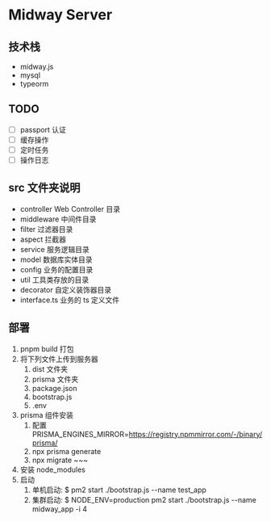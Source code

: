 # Midway Server

## 技术栈

- midway.js
- mysql
- typeorm

## TODO

- [ ] passport 认证
- [ ] 缓存操作
- [ ] 定时任务
- [ ] 操作日志

## src 文件夹说明

- controller Web Controller 目录
- middleware 中间件目录
- filter 过滤器目录
- aspect 拦截器
- service 服务逻辑目录
- model 数据库实体目录
- config 业务的配置目录
- util 工具类存放的目录
- decorator 自定义装饰器目录
- interface.ts 业务的 ts 定义文件

## 部署

1. pnpm build 打包
2. 将下列文件上传到服务器
   1. dist 文件夹
   2. prisma 文件夹
   3. package.json
   4. bootstrap.js
   5. .env
3. prisma 组件安装
   1. 配置 PRISMA_ENGINES_MIRROR=https://registry.npmmirror.com/-/binary/prisma/
   2. npx prisma generate
   3. npx migrate ~~~
4. 安装 node_modules
5. 启动
   1. 单机启动: $ pm2 start ./bootstrap.js --name test_app
   2. 集群启动: $ NODE_ENV=production pm2 start ./bootstrap.js --name midway_app -i 4
